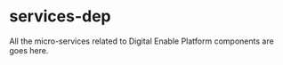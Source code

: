 # services-dep
All the micro-services related to  Digital Enable Platform components are goes here.
